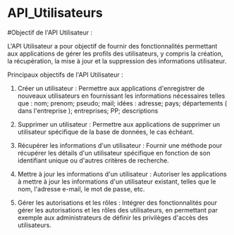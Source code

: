 # API_Utilisateurs

#Objectif de l'API Utilisateur :

L'API Utilisateur a pour objectif de fournir des fonctionnalités permettant aux applications de gérer les profils des utilisateurs, y compris la création, la récupération, la mise à jour et la suppression des informations utilisateur.

Principaux objectifs de l'API Utilisateur :

1. Créer un utilisateur : Permettre aux applications d'enregistrer de nouveaux utilisateurs en fournissant les informations nécessaires telles que :
nom; prenom; pseudo; mail; idées :
adresse; pays; départements ( dans l'entreprise ); entreprises; PP; descriptions

2. Supprimer un utilisateur : Permettre aux applications de supprimer un utilisateur spécifique de la base de données, le cas échéant.
   
3. Récupérer les informations d'un utilisateur : Fournir une méthode pour récupérer les détails d'un utilisateur spécifique en fonction de son identifiant unique ou d'autres critères de recherche.

4. Mettre à jour les informations d'un utilisateur : Autoriser les applications à mettre à jour les informations d'un utilisateur existant, telles que le nom, l'adresse e-mail, le mot de passe, etc.

6. Gérer les autorisations et les rôles : Intégrer des fonctionnalités pour gérer les autorisations et les rôles des utilisateurs, en permettant par exemple aux administrateurs de définir les privilèges d'accès des utilisateurs.

